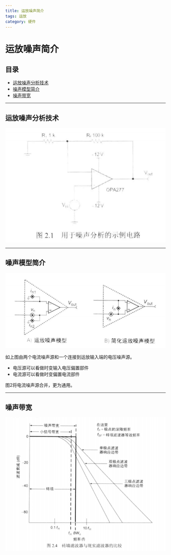```yaml
---
title: 运放噪声简介
tags: 运放
category: 硬件
---
```


# 运放噪声简介

## 目录

<!-- TOC -->

- [运放噪声分析技术](#运放噪声分析技术)
- [噪声模型简介](#噪声模型简介)
- [噪声带宽](#噪声带宽)
    
<!-- /TOC -->

---

## 运放噪声分析技术

![噪声分析示例电路](运放噪声简介/噪声分析示例电路.png)

---

## 噪声模型简介

![运放噪声模型](运放噪声简介/运放噪声模型.png)

如上图由两个电流噪声源和一个连接到运放输入端的电压噪声源。
- 电压源可以看做时变输入电压偏置部件
- 电流源可以看做时变偏置电流部件

图2将电流噪声源合并，更为通用。

---

## 噪声带宽

![噪声带宽](运放噪声简介/噪声带宽.png)